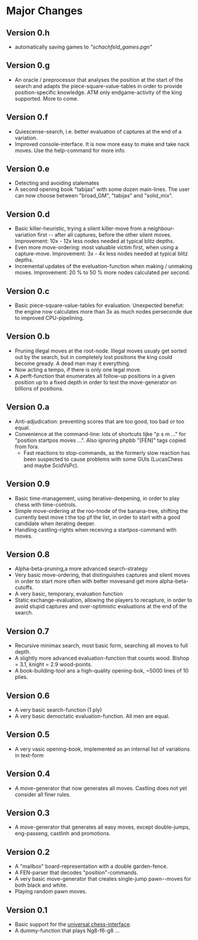 Major Changes
=============

Version 0.h
-----------
* automatically saving games to *"schachfeld_games.pgn"*

Version 0.g
-----------
* An oracle / preprocessor that analyses the position at the start of the search
  and adapts the piece-square-value-tables in order to provide
  position-specific knowledge. ATM only endgame-activity of the king supported.
  More to come.

Version 0.f
-----------
* Quiescense-search, i.e. better evaluation of captures at the end of a variation.
* Improved console-interface. It is now more easy to make and take nack moves.
  Use the help-command for more info.

Version 0.e
-----------
* Detecting and avoiding stalemates
* A second opening book "tabijas" with some dozen main-lines. The user can now choose between "broad_GM", "tabijas" and "solid_mix".

Version 0.d
-----------
* Basic killer-heuristic, trying a silent killer-move from a neighbour-variation first -- after all captures, before the other silent moves.  Improvement: 10x - 12x less nodes needed at typical blitz depths.
* Even more move-ordering: most valuable victim first, when using a capture-move. Improvement: 3x - 4x less nodes needed at typical blitz depths.
* Incremental updates of the eveluation-function when making / unmaking moves. Improvement: 20 % to 50 % more nodes calculated per second.

Version 0.c
-----------
* Basic piece-square-value-tables for evaluation. Unexpected benefut: the engine now calculates more than 3x as much nodes perseconde due to improved CPU-pipelining.

Version 0.b
-----------
* Pruning illegal moves at the root-node. Illegal moves usualy get sorted out by the search, but in completely lost positions the king could become gready. A dead man may it everything.
* Now acting a tempo, if there is only one legal move.
* A perft-function that enumerates all follow-up positions in a given
  position up to a fixed depth in order to test the move-generator
  on billions of positions.

Version 0.a
-----------
- Anti-adjudication: preventing scores that are too good, too bad or too equal.
- Convenience at the command-line: lots of shortcuts lijke "p s m ..."
  for "position startpos moves ...". Also ignoring phpbb "[FEN]" tags copied from fora.
  * Fast reactions to stop-commands, as the formerly slow reaction has been suspected to cause problems with some GUIs (LucasChess and maybe ScidVsPc).

Version 0.9
-----------
* Basic time-management, using iterative-deepening, in order to play chess with time-controls.
* Simple move-ordering at the roo-tnode of the banana-tree, shifting the currently best move t the top pf the list, in order to start with a good candidate when iterating deeper.
* Handling castling-rights when receiving a startpos-command with moves.

Version 0.8
-----------
* Alpha-beta-pruning,a more advanced search-strategy
* Very basic move-ordering, that distinguishes captures and silent moves
  in order to start more often with better movesand get more alpha-beta-cutoffs.
* A very basic, temporary, evaluation function
* Static exchange-evaluation, allowing the players to recapture, in order to avoid stupid captures and over-optimistic evaluations at the end of the search.

Version 0.7
-----------
* Recursive minimax search, most basic form, searching all moves to full depth.
* A slightly more advanced evaluation-function that counts wood. 
  Bishop = 3.1, knight = 2.9 wood-points.
* A book-building-tool ans a high-quality opening-bok, ~5000 lines of 10 plies.

Version 0.6
-----------
* A very basic search-function (1 ply)
* A very basic democtatic evaluation-function. All men are equal.

Version 0.5
-----------
* A very vasic opening-book, implemented as an internal list of variations in text-form

Version 0.4
-----------
* A move-generator that now generates all moves. Castling does not yet consider all finer rules.

Version 0.3
-----------
* A move-generator that generates all easy moves, except double-jumps, eng-passeng, castlinh and promotions.

Version 0.2
------------
* A "mailbox" board-representation with a double garden-fence.
* A FEN-parser that decodes "position"-commands.
* A very basic move-generator that creates single-jump pawn--moves for both black and white.
* Playing random pawn moves.

Version 0.1
-----------
* Basic support for the [universal chess-interface](UCI-Protocol-Specification.txt).
* A dummy-function that plays Ng8-f6-g8 ...

